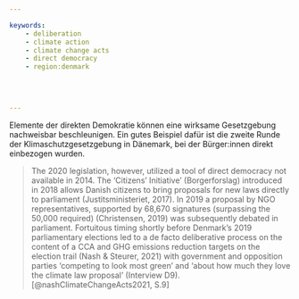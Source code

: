 ```yaml
---

keywords:
    - deliberation
    - climate action
    - climate change acts
    - direct democracy
    - region:denmark
    
    
    

---
```


Elemente der direkten Demokratie können eine wirksame Gesetzgebung nachweisbar beschleunigen. Ein gutes Beispiel dafür ist die zweite Runde der Klimaschutzgesetzgebung in Dänemark, bei der Bürger:innen direkt einbezogen wurden.

> The 2020 legislation, however, utilized a tool of direct democracy not available in 2014. The ‘Citizens’ Initiative’ (Borgerforslag) introduced in 2018 allows Danish citizens to bring proposals for new laws directly to parliament (Justitsministeriet, 2017). In 2019 a proposal by NGO representatives, supported by 68,670 signatures (surpassing the 50,000 required) (Christensen, 2019) was subsequently debated in parliament. Fortuitous timing shortly before Denmark’s 2019 parliamentary elections led to a de facto deliberative process on the content of a CCA and GHG emissions reduction targets on the election trail (Nash & Steurer, 2021) with government and opposition parties ‘competing to look most green’ and ‘about how much they love the climate law proposal’ (Interview D9). [@nashClimateChangeActs2021, S.9]

